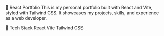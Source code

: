 💼 React Portfolio
This is my personal portfolio built with React and Vite, styled with Tailwind CSS. It showcases my projects, skills, and experience as a web developer.



🔧 Tech Stack
React
Vite
Tailwind CSS
